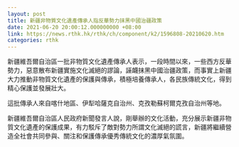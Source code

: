 ```yaml
---
layout: post
title: 新疆非物質文化遺產傳承人指反華勢力抹黑中國治疆政策
date: 2021-06-20 20:00:12.000000000 +08:00
link: https://news.rthk.hk/rthk/ch/component/k2/1596808-20210620.htm
categories: rthk
---
```


新疆維吾爾自治區一批非物質文化遺產傳承人表示，一段時間以來，一些西方反華勢力，惡意散布新疆實施文化滅絕的謬論，誣衊抹黑中國治疆政策，而事實上新疆大力推動非物質文化遺產的保護與傳承，積極培養傳承人，各民族傳統文化，得到精心保護並發展壯大。

這批傳承人來自喀什地區、伊犁哈薩克自治州、克孜勒蘇柯爾克孜自治州等地。

新疆維吾爾自治區人民政府新聞發言人說，剛舉辦的文化活動，充分展示新疆非物質文化遺產的保護成果，有力駁斥了敵對勢力所謂文化滅絕的謊言，新疆將繼續營造全社會共同參與、關注和保護傳承優秀傳統文化的濃厚氣氛圍。
